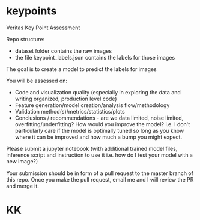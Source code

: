 # keypoints

Veritas Key Point Assessment 

Repo structure:

*  dataset folder contains the raw images
*  the file keypoint_labels.json contains the labels for those images

The goal is to create a model to predict the labels for images

You will be assessed on:

*  Code and visualization quality (especially in exploring the data and writing organized, production level code)
*  Feature generation/model creation/analysis flow/methodology
*  Validation method(s)/metrics/statistics/plots
*  Conclusions / recommendations - are we data limited, noise limited, overfitting/underfitting? How would you improve the model? i.e. I don't particularly care if the model is optimally tuned so long as you know where it can be improved and how much a bump you might expect.

Please submit a jupyter notebook (with additional trained model files, inference script and instruction to use it i.e. how do I test your model with a new image?)

Your submission should be in form of a pull request to the master branch of this repo. Once you make the pull request, email me and I will review the PR and merge it.
# KK
